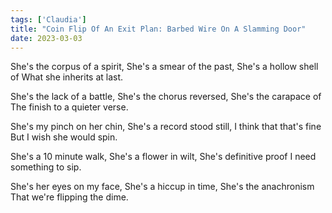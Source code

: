 ```yaml
---
tags: ['Claudia']
title: "Coin Flip Of An Exit Plan: Barbed Wire On A Slamming Door"
date: 2023-03-03
---
```


She's the corpus of a spirit,
She's a smear of the past,
She's a hollow shell of
What she inherits at last.

She's the lack of a battle,
She's the chorus reversed,
She's the carapace of
The finish to a quieter verse.

She's my pinch on her chin,
She's a record stood still,
I think that that's fine
But I wish she would spin.

She's a 10 minute walk,
She's a flower in wilt,
She's definitive proof
I need something to sip.

She's her eyes on my face,
She's a hiccup in time,
She's the anachronism
That we're flipping the dime.
